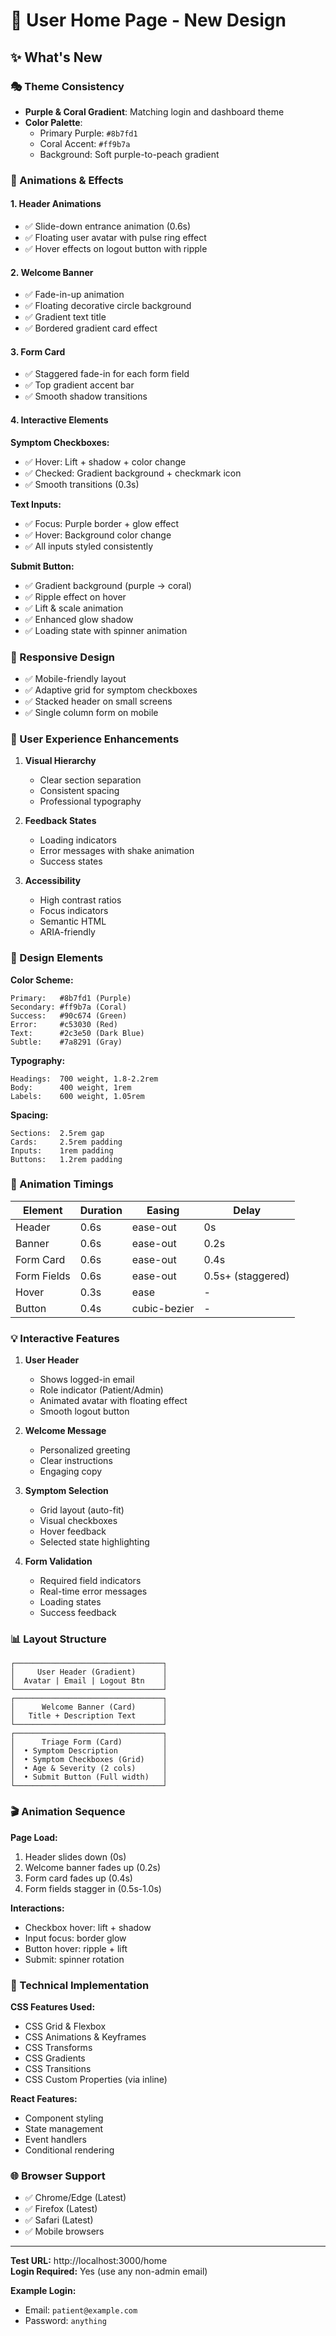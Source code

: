 # 🎨 User Home Page - New Design

## ✨ What's New

### 🎭 Theme Consistency
- **Purple & Coral Gradient**: Matching login and dashboard theme
- **Color Palette**:
  - Primary Purple: `#8b7fd1`
  - Coral Accent: `#ff9b7a`
  - Background: Soft purple-to-peach gradient

### 🌟 Animations & Effects

#### 1. **Header Animations**
- ✅ Slide-down entrance animation (0.6s)
- ✅ Floating user avatar with pulse ring effect
- ✅ Hover effects on logout button with ripple

#### 2. **Welcome Banner**
- ✅ Fade-in-up animation
- ✅ Floating decorative circle background
- ✅ Gradient text title
- ✅ Bordered gradient card effect

#### 3. **Form Card**
- ✅ Staggered fade-in for each form field
- ✅ Top gradient accent bar
- ✅ Smooth shadow transitions

#### 4. **Interactive Elements**

**Symptom Checkboxes:**
- ✅ Hover: Lift + shadow + color change
- ✅ Checked: Gradient background + checkmark icon
- ✅ Smooth transitions (0.3s)

**Text Inputs:**
- ✅ Focus: Purple border + glow effect
- ✅ Hover: Background color change
- ✅ All inputs styled consistently

**Submit Button:**
- ✅ Gradient background (purple → coral)
- ✅ Ripple effect on hover
- ✅ Lift & scale animation
- ✅ Enhanced glow shadow
- ✅ Loading state with spinner animation

### 📱 Responsive Design
- ✅ Mobile-friendly layout
- ✅ Adaptive grid for symptom checkboxes
- ✅ Stacked header on small screens
- ✅ Single column form on mobile

### 🎯 User Experience Enhancements

1. **Visual Hierarchy**
   - Clear section separation
   - Consistent spacing
   - Professional typography

2. **Feedback States**
   - Loading indicators
   - Error messages with shake animation
   - Success states

3. **Accessibility**
   - High contrast ratios
   - Focus indicators
   - Semantic HTML
   - ARIA-friendly

### 🎨 Design Elements

**Color Scheme:**
```
Primary:   #8b7fd1 (Purple)
Secondary: #ff9b7a (Coral)
Success:   #90c674 (Green)
Error:     #c53030 (Red)
Text:      #2c3e50 (Dark Blue)
Subtle:    #7a8291 (Gray)
```

**Typography:**
```
Headings:  700 weight, 1.8-2.2rem
Body:      400 weight, 1rem
Labels:    600 weight, 1.05rem
```

**Spacing:**
```
Sections:  2.5rem gap
Cards:     2.5rem padding
Inputs:    1rem padding
Buttons:   1.2rem padding
```

### 🚀 Animation Timings

| Element | Duration | Easing | Delay |
|---------|----------|--------|-------|
| Header | 0.6s | ease-out | 0s |
| Banner | 0.6s | ease-out | 0.2s |
| Form Card | 0.6s | ease-out | 0.4s |
| Form Fields | 0.6s | ease-out | 0.5s+ (staggered) |
| Hover | 0.3s | ease | - |
| Button | 0.4s | cubic-bezier | - |

### 💡 Interactive Features

1. **User Header**
   - Shows logged-in email
   - Role indicator (Patient/Admin)
   - Animated avatar with floating effect
   - Smooth logout button

2. **Welcome Message**
   - Personalized greeting
   - Clear instructions
   - Engaging copy

3. **Symptom Selection**
   - Grid layout (auto-fit)
   - Visual checkboxes
   - Hover feedback
   - Selected state highlighting

4. **Form Validation**
   - Required field indicators
   - Real-time error messages
   - Loading states
   - Success feedback

### 📊 Layout Structure

```
┌─────────────────────────────────┐
│     User Header (Gradient)      │
│  Avatar | Email | Logout Btn    │
└─────────────────────────────────┘
┌─────────────────────────────────┐
│      Welcome Banner (Card)      │
│   Title + Description Text      │
└─────────────────────────────────┘
┌─────────────────────────────────┐
│      Triage Form (Card)         │
│  • Symptom Description          │
│  • Symptom Checkboxes (Grid)    │
│  • Age & Severity (2 cols)      │
│  • Submit Button (Full width)   │
└─────────────────────────────────┘
```

### 🎬 Animation Sequence

**Page Load:**
1. Header slides down (0s)
2. Welcome banner fades up (0.2s)
3. Form card fades up (0.4s)
4. Form fields stagger in (0.5s-1.0s)

**Interactions:**
- Checkbox hover: lift + shadow
- Input focus: border glow
- Button hover: ripple + lift
- Submit: spinner rotation

### 🔧 Technical Implementation

**CSS Features Used:**
- CSS Grid & Flexbox
- CSS Animations & Keyframes
- CSS Transforms
- CSS Gradients
- CSS Transitions
- CSS Custom Properties (via inline)

**React Features:**
- Component styling
- State management
- Event handlers
- Conditional rendering

### 🌐 Browser Support
- ✅ Chrome/Edge (Latest)
- ✅ Firefox (Latest)
- ✅ Safari (Latest)
- ✅ Mobile browsers

---

**Test URL:** http://localhost:3000/home  
**Login Required:** Yes (use any non-admin email)

**Example Login:**
- Email: `patient@example.com`
- Password: `anything`
